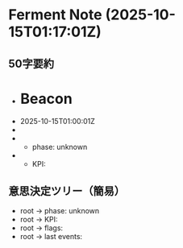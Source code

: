 # Ferment Note (2025-10-15T01:17:01Z)

## 50字要約
- # Beacon
- 2025-10-15T01:00:01Z
- 
- - phase: unknown
- - KPI:

## 意思決定ツリー（簡易）
- root -> phase: unknown
- root -> KPI:
- root -> flags:
- root -> last events:

